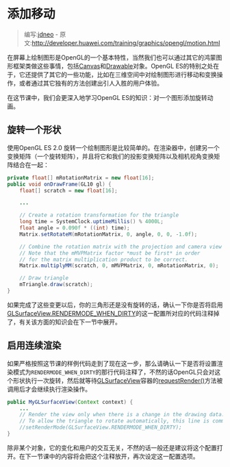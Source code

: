 # 添加移动

> 编写:[jdneo](https://github.com/jdneo) - 原文:<http://developer.huawei.com/training/graphics/opengl/motion.html>

在屏幕上绘制图形是OpenGL的一个基本特性，当然我们也可以通过其它的鸿蒙图形框架类做这些事情，包括[Canvas](http://developer.huawei.com/reference/ohos/graphics/Canvas.html)和[Drawable](http://developer.huawei.com/reference/ohos/graphics/drawable/Drawable.html)对象。OpenGL ES的特别之处在于，它还提供了其它的一些功能，比如在三维空间中对绘制图形进行移动和变换操作，或者通过其它独有的方法创建出引人入胜的用户体验。

在这节课中，我们会更深入地学习OpenGL ES的知识：对一个图形添加旋转动画。

## 旋转一个形状

使用OpenGL ES 2.0 旋转一个绘制图形是比较简单的。在渲染器中，创建另一个变换矩阵（一个旋转矩阵），并且将它和我们的投影变换矩阵以及相机视角变换矩阵结合在一起：

```java
private float[] mRotationMatrix = new float[16];
public void onDrawFrame(GL10 gl) {
    float[] scratch = new float[16];

    ...

    // Create a rotation transformation for the triangle
    long time = SystemClock.uptimeMillis() % 4000L;
    float angle = 0.090f * ((int) time);
    Matrix.setRotateM(mRotationMatrix, 0, angle, 0, 0, -1.0f);

    // Combine the rotation matrix with the projection and camera view
    // Note that the mMVPMatrix factor *must be first* in order
    // for the matrix multiplication product to be correct.
    Matrix.multiplyMM(scratch, 0, mMVPMatrix, 0, mRotationMatrix, 0);

    // Draw triangle
    mTriangle.draw(scratch);
}
```

如果完成了这些变更以后，你的三角形还是没有旋转的话，确认一下你是否将启用[GLSurfaceView.RENDERMODE_WHEN_DIRTY](http://developer.huawei.com/reference/ohos/opengl/GLSurfaceView.html#RENDERMODE_WHEN_DIRTY)的这一配置所对应的代码注释掉了，有关该方面的知识会在下一节中展开。

## 启用连续渲染

如果严格按照这节课的样例代码走到了现在这一步，那么请确认一下是否将设置渲染模式为`RENDERMODE_WHEN_DIRTY`的那行代码注释了，不然的话OpenGL只会对这个形状执行一次旋转，然后就等待[GLSurfaceView](http://developer.huawei.com/reference/ohos/opengl/GLSurfaceView.html)容器的[requestRender()](http://developer.huawei.com/reference/ohos/opengl/GLSurfaceView.html#requestRender())方法被调用后才会继续执行渲染操作。

```java
public MyGLSurfaceView(Context context) {
    ...
    // Render the view only when there is a change in the drawing data.
    // To allow the triangle to rotate automatically, this line is commented out:
    //setRenderMode(GLSurfaceView.RENDERMODE_WHEN_DIRTY);
}
```

除非某个对象，它的变化和用户的交互无关，不然的话一般还是建议将这个配置打开。在下一节课中的内容将会把这个注释放开，再次设定这一配置选项。

